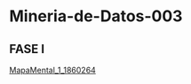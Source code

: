 # Mineria-de-Datos-003
## FASE I
[MapaMental_1_1860264](https://github.com/HectorENP/Mineria-de-Datos-003/blob/main/MapaMental_1_1860264.pdf)
